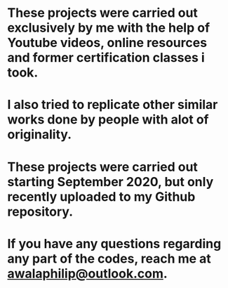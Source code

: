 # These projects were carried out exclusively by me with the help of Youtube videos, online resources and former certification classes i took.  
# I also tried to replicate other similar works done by people with alot of originality.
# These projects were carried out starting September 2020, but only recently uploaded to my Github repository.
# If you have any questions regarding any part of the codes, reach me at awalaphilip@outlook.com.
